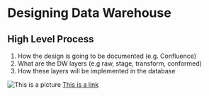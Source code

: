 # Designing Data Warehouse

## High Level Process

1. How the design is going to be documented (e.g. Confluence)
2. What are the DW layers (e.g raw, stage, transform, conformed)
3. How these layers will be implemented in the database

![This is a picture](https://content.altexsoft.com/media/2019/10/1.png)
[This is a link](https://content.altexsoft.com/media/2019/10/1.png)